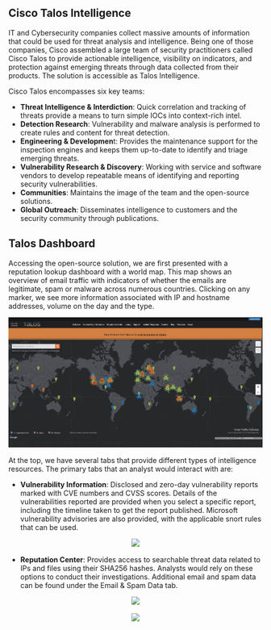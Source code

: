 ## Cisco Talos Intelligence

IT and Cybersecurity companies collect massive amounts of information that could be used for threat analysis and intelligence. Being one of those companies, Cisco assembled a large team of security practitioners called Cisco Talos to provide actionable intelligence, visibility on indicators, and protection against emerging threats through data collected from their products. The solution is accessible as Talos Intelligence.

Cisco Talos encompasses six key teams:

* **Threat Intelligence & Interdiction**: Quick correlation and tracking of threats provide a means to turn simple IOCs into context-rich intel.
* **Detection Research**: Vulnerability and malware analysis is performed to create rules and content for threat detection.
* **Engineering & Developmen**t: Provides the maintenance support for the inspection engines and keeps them up-to-date to identify and triage emerging threats.
* **Vulnerability Research & Discovery**: Working with service and software vendors to develop repeatable means of identifying and reporting security vulnerabilities.
* **Communities**: Maintains the image of the team and the open-source solutions.
* **Global Outreach**: Disseminates intelligence to customers and the security community through publications.


## Talos Dashboard
Accessing the open-source solution, we are first presented with a reputation lookup dashboard with a world map. This map shows an overview of email traffic with indicators of whether the emails are legitimate, spam or malware across numerous countries. Clicking on any marker, we see more information associated with IP and hostname addresses, volume on the day and the type.

<p align="center">
  <img src="https://github.com/AM1RKA/SOC-Analyst/blob/main/Cyber%20Threat%20Intellegence/Threat%20Intelligence%20Tools/Cisco%20Talos%20Intelligence/TalosWebsite.png">
</p>

At the top, we have several tabs that provide different types of intelligence resources. The primary tabs that an analyst would interact with are:

* **Vulnerability Information**: Disclosed and zero-day vulnerability reports marked with CVE numbers and CVSS scores. Details of the vulnerabilities reported are provided when you select a specific report, including the timeline taken to get the report published. Microsoft vulnerability advisories are also provided, with the applicable snort rules that can be used.

<p align="center">
  <img src="https://github.com/AM1RKA/SOC-Analyst/blob/main/Cyber%20Threat%20Intellegence/Threat%20Intelligence%20Tools/Cisco%20Talos%20Intelligence/Talos2.png">
</p>

* **Reputation Center**: Provides access to searchable threat data related to IPs and files using their SHA256 hashes. Analysts would rely on these options to conduct their investigations. Additional email and spam data can be found under the Email & Spam Data tab.

<p align="center">
  <img src="https://github.com/AM1RKA/SOC-Analyst/blob/main/Cyber%20Threat%20Intellegence/Threat%20Intelligence%20Tools/Cisco%20Talos%20Intelligence/Talos3.png">
</p>

<p align="center">
  <img src="https://github.com/AM1RKA/SOC-Analyst/blob/main/Cyber%20Threat%20Intellegence/Threat%20Intelligence%20Tools/Cisco%20Talos%20Intelligence/Talos4.png">
</p>
